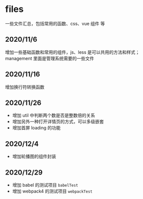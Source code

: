 # files

一些文件汇总，包括常用的函数、css、vue 组件 等

## 2020/11/6

增加一些基础函数和常用的组件，js、less 是可以共用的方法和样式；management 里面是管理系统需要的一些文件

## 2020/11/16

增加换行符转换函数

## 2020/11/26

- 增加 util 中判断两个数是否是整数倍的关系
- 增加另外一种打开详情页的方式，可以多级嵌套
- 增加首屏 loading 的功能

## 2020/12/4

- 增加轮播图的组件封装

## 2020/12/29
* 增加 babel 的测试项目 `babelTest`
* 增加 webpack4 的测试项目 `webpackTest`